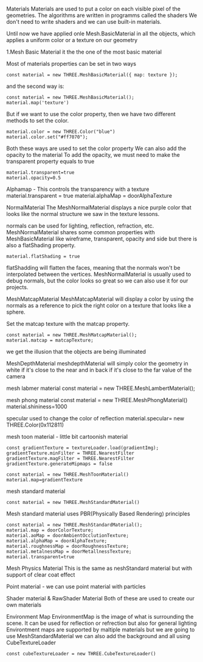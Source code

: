 Materials
Materials are used to put a color on each visible pixel of the geometries.
The algorithms are written in programms called the shaders
We don't need to write shaders and we can use built-in materials.

Until now we have applied onle Mesh.BasicMaterial in all the objects, which applies a uniform color or a texture on our geometry

1.Mesh Basic Material
it the the one of the most basic material

Most of materials properties can be set in two ways

    const material = new THREE.MeshBasicMaterial({ map: texture });

and the second way is:

    const material = new THREE.MeshBasicMaterial();
    material.map('texture')
But if we want to use the color property, then we have two different methods to set the color.

    material.color = new THREE.Color("blue")
    material.color.set("#ff7070");

Both these ways are used to set the color property
We can also add the opacity to the material
To add the opacity, we must need to make the transparent property equals to true

    material.transparent=true
    material.opacity=0.5
Alphamap - This controls the transparency with a texture
material.transparent = true
material.alphaMap = doorAlphaTexture


NormalMaterial 
The MeshNormalMaterial displays a nice purple color that looks like the normal structure we saw in the texture lessons.

normals can be used for lighting, reflection, refraction, etc.
MeshNormalMaterial shares some common properties with MeshBasicMaterial like wireframe, transparent, opacity and side but there is also a flatShading property.

    material.flatShading = true
flatShadding will flatten the faces, meaning that the normals won't be interpolated between the vertices.
MeshNormalMaterial is usually used to debug normals, but the color looks so great so we can also use it for our projects.


MeshMatcapMaterial
MeshMatcapMaterial will display a color by using the normals as a reference to pick the right color on a texture that looks like a sphere.

Set the matcap texture with the matcap property.

    const material = new THREE.MeshMatcapMaterial();
    material.matcap = matcapTexture;
we get the illusion that the objects are being illuminated 

MeshDepthMaterial
meshdepthMaterial will simply color the geometry in white if it's close to the near and in back if it's close to the far value of the camera

mesh labmer material
const material = new THREE.MeshLambertMaterial();


mesh phong material
const material = new THREE.MeshPhongMaterial()
material.shininess=1000

specular
used to change the color of reflection 
material.specular= new THREE.Color(0x112811)


mesh toon material - little bit cartoonish material

    const gradientTexture = textureLoader.load(gradientImg);
    gradientTexture.minFilter = THREE.NearestFilter
    gradientTexture.magFilter = THREE.NearestFilter
    gradientTexture.generateMipmaps = false

    const material = new THREE.MeshToonMaterial()
    material.map=gradientTexture

mesh standard material

    const material = new THREE.MeshStandardMaterial()
Mesh standard material uses PBR(Physically Based Rendering) principles

    const material = new THREE.MeshStandardMaterial();
    material.map = doorColorTexture;
    material.aoMap = doorAmbientOcclutionTexture;
    material.alphaMap = doorAlphaTexture;
    material.roughnessMap = doorRoughnessTexture;
    material.metalnessMap = doorMetallnessTexture;
    material.transparent=true

Mesh Physics Material
This is the same as neshStandard material but with support of clear coat effect

Point material - we can use point material with particles

Shader material & RawShader Material
Both of these are used to create our own materials

Environment Map
EnvironmentMap is the image of what is surrounding the scene.
It can be used for reflection or refrection but also for general lighting  
Environtment maps are supported by maltiple materials but we are going to use MeshStandardMaterial
we can also add the background and all using CubeTextureLoader

    const cubeTextureLoader = new THREE.CubeTextureLoader()
